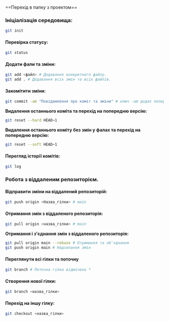 ==Перехід в папку з проектом==
### Ініціалізація середовища:
```bash
git init
```
#### Перевірка статусу:
```bash
git status
```

#### Додати фали та зміни:
```bash
git add <файл> # Додавання конкретного файлу.
git add . # Додавання всіх змін та всіх файлів.
```

#### Закомітити зміни:
```bash
git commit -am "Повідомлення про коміт та зміни" # ключ -am додає попередні закомічені файли.
```
**Видалення останнього коміта та перехід на попередню версію:**
```bash
git reset --hard HEAD~1
```
**Видалення останнього коміту без змін у фалах та перехід на попередню версію:**
```bash
git reset --soft HEAD~1
```
#### Перегляд історії комітів:
```bash
git log
```

### Робота з віддаленим репозиторієм.
#### Відправити зміни на віддалений репозиторій:
```bash
git push origin <Назва_гілки> # main
```

#### Отримання змін з віддаленого репозиторія:
```bash
git pull origin <назва_гілки> # main
```
**Отримання і з'єднання змін з віддаленого репозиторія:**
```bash
git pull origin main --rebase # Отримання та об'єднання
git push origin main # Надсилання змін

```
#### Переглянути всі гілки та поточну 
```bash
git branch # Поточна гілка відмічена *
```
#### Створення нової гілки:
```bash
git branch <назва_гілки>
```

#### Перехід на іншу гілку:
```bash
git checkout <назва_гілки>
```